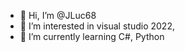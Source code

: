 - 👋 Hi, I’m @JLuc68
- 👀 I’m interested in visual studio 2022,
- 🌱 I’m currently learning C#, Python

<!---
JLuc68/JLuc68 is a ✨ special ✨ repository because its `README.md` (this file) appears on your GitHub profile.
You can click the Preview link to take a look at your changes.
--->
